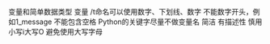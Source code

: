 变量和简单数据类型
变量 
    /t命名可以使用数字、下划线、数字
    不能数字开头，例如1_message
    不能包含空格
    Python的关键字尽量不做变量名
    简洁 有描述性
    慎用小写i大写O
    避免使用大写字母
